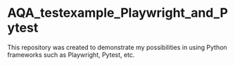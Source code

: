 # AQA_testexample_Playwright_and_Pytest
This repository was created to demonstrate my possibilities in using Python frameworks such as Playwright, Pytest, etc.
